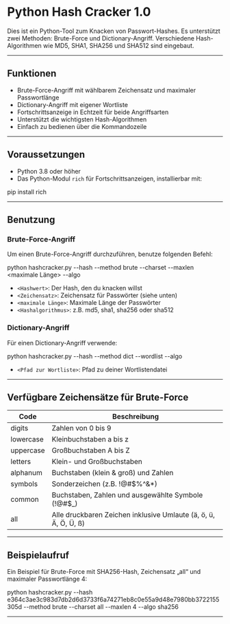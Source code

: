 # Python Hash Cracker 1.0

Dies ist ein Python-Tool zum Knacken von Passwort-Hashes. Es unterstützt zwei Methoden: Brute-Force und Dictionary-Angriff. Verschiedene Hash-Algorithmen wie MD5, SHA1, SHA256 und SHA512 sind eingebaut.

---

## Funktionen

- Brute-Force-Angriff mit wählbarem Zeichensatz und maximaler Passwortlänge  
- Dictionary-Angriff mit eigener Wortliste  
- Fortschrittsanzeige in Echtzeit für beide Angriffsarten  
- Unterstützt die wichtigsten Hash-Algorithmen  
- Einfach zu bedienen über die Kommandozeile

---

## Voraussetzungen

- Python 3.8 oder höher  
- Das Python-Modul `rich` für Fortschrittsanzeigen, installierbar mit:

pip install rich


---

## Benutzung

### Brute-Force-Angriff

Um einen Brute-Force-Angriff durchzuführen, benutze folgenden Befehl:

python hashcracker.py --hash <Hashwert> --method brute --charset <Zeichensatz> --maxlen <maximale Länge> --algo <Hashalgorithmus>


- `<Hashwert>`: Der Hash, den du knacken willst  
- `<Zeichensatz>`: Zeichensatz für Passwörter (siehe unten)  
- `<maximale Länge>`: Maximale Länge der Passwörter  
- `<Hashalgorithmus>`: z.B. md5, sha1, sha256 oder sha512

### Dictionary-Angriff

Für einen Dictionary-Angriff verwende:

python hashcracker.py --hash <Hashwert> --method dict --wordlist <Pfad zur Wortliste> --algo <Hashalgorithmus>


- `<Pfad zur Wortliste>`: Pfad zu deiner Wortlistendatei

---

## Verfügbare Zeichensätze für Brute-Force

| Code      | Beschreibung                              |
|-----------|-----------------------------------------|
| digits    | Zahlen von 0 bis 9                       |
| lowercase | Kleinbuchstaben a bis z                  |
| uppercase | Großbuchstaben A bis Z                   |
| letters   | Klein- und Großbuchstaben                |
| alphanum  | Buchstaben (klein & groß) und Zahlen    |
| symbols   | Sonderzeichen (z.B. !@#$%^&*)            |
| common    | Buchstaben, Zahlen und ausgewählte Symbole (!@#$_) |
| all       | Alle druckbaren Zeichen inklusive Umlaute (ä, ö, ü, Ä, Ö, Ü, ß) |

---

## Beispielaufruf

Ein Beispiel für Brute-Force mit SHA256-Hash, Zeichensatz „all“ und maximaler Passwortlänge 4:

python hashcracker.py --hash e364c3ae3c983d7db2d6d3733f6a74271eb8c0e55a9d48e7980bb3722155305d --method brute --charset all --maxlen 4 --algo sha256


---
